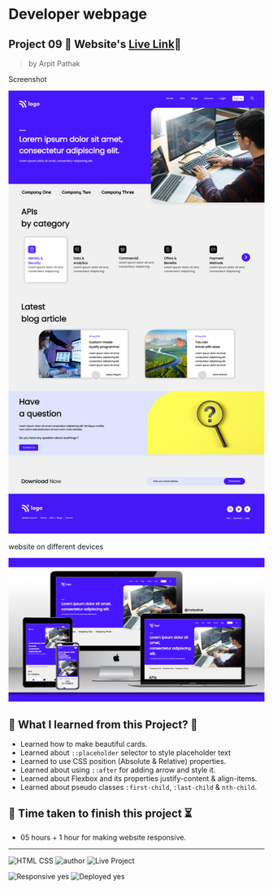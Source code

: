 # Developer webpage

## Project 09 🚀 Website's [Live Link](https://developer-pro.netlify.app/)🔗


>by Arpit Pathak

Screenshot

![project 09 screenshot](./screenshots/project%2009.png)

website on different devices

![project 09 screenshot](./screenshots/9mockup.png)


## 📌 What I learned from this Project? 📝
- Learned how to make beautiful cards.
- Learned about `::placeholder` selector to style placeholder text
- Learned to use CSS position (Absolute & Relative) properties.
- Learned about using `::after` for adding arrow and style it. 
- Learned about Flexbox and its properties justify-content & align-items.
- Learned about pseudo classes `:first-child`, `:last-child` & `nth-child`.


## 📌 Time taken to finish this project ⏳
- 05 hours + 1 hour for making website responsive.
---
![HTML CSS](https://img.shields.io/badge/HTML-CSS-orange)
![author](https://img.shields.io/badge/By-Arpit--Pathak-blue)
![Live Project](https://img.shields.io/badge/Live--Project-09-green)

![Responsive yes](https://img.shields.io/badge/Responsive-yes-ecff19)
![Deployed yes](https://img.shields.io/badge/Deployed-yes-38B2AC)
